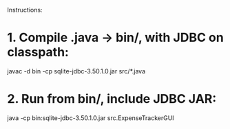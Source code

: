 Instructions:

# 1. Compile .java → bin/, with JDBC on classpath:
javac -d bin -cp sqlite-jdbc-3.50.1.0.jar src/*.java

# 2. Run from bin/, include JDBC JAR:
java  -cp bin:sqlite-jdbc-3.50.1.0.jar src.ExpenseTrackerGUI